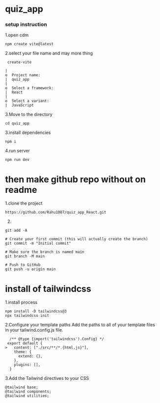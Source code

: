 # quiz_app

### setup instruction
1.open cdm
```
npm create vite@latest
```
2.select your file name and may more thing 
```
 create-vite

|
o  Project name:
|  quiz_app
|
o  Select a framework:
|  React
|
o  Select a variant:
|  JavaScript
```
3.Move to the directory
```
cd quiz_app
```
3.install dependencies
```
npm i
```
4.run server 
```
npm run dev
```
# then make github repo without on readme 
1.clone the project

```
https://github.com/Rahu1007/quiz_app_React.git

```

2.
```
git add -A

# Create your first commit (this will actually create the branch)
git commit -m "Initial commit"

# Make sure the branch is named main
git branch -M main

# Push to GitHub
git push -u origin main
```



# install of tailwindcss
1.install process

```
npm install -D tailwindcss@3
npx tailwindcss init
```

2.Configure your template paths
Add the paths to all of your template files in your tailwind.config.js file.

```
  /** @type {import('tailwindcss').Config} */
 export default {
>   content: ["./src/**/*.{html,js}"],
    theme: {
      extend: {},
    },
    plugins: [],
  }
```

3.Add the Tailwind directives to your CSS


```
@tailwind base;
@tailwind components;
@tailwind utilities;
```